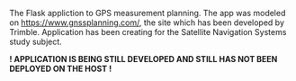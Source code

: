 The Flask appliction to GPS measurement planning. The app was modeled on https://www.gnssplanning.com/, the site which has been developed by Trimble.
Application has been creating for the Satellite Navigation Systems study subject.

<b>! APPLICATION IS BEING STILL DEVELOPED AND STILL HAS NOT BEEN  DEPLOYED ON THE HOST !</b>

